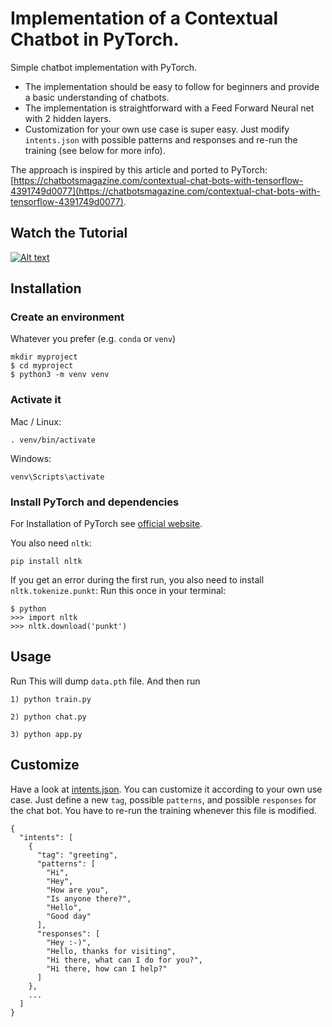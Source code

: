 # Implementation of a Contextual Chatbot in PyTorch.  
Simple chatbot implementation with PyTorch. 

- The implementation should be easy to follow for beginners and provide a basic understanding of chatbots.
- The implementation is straightforward with a Feed Forward Neural net with 2 hidden layers.
- Customization for your own use case is super easy. Just modify `intents.json` with possible patterns and responses and re-run the training (see below for more info).

The approach is inspired by this article and ported to PyTorch: [https://chatbotsmagazine.com/contextual-chat-bots-with-tensorflow-4391749d0077](https://chatbotsmagazine.com/contextual-chat-bots-with-tensorflow-4391749d0077).

## Watch the Tutorial
[![Alt text](https://img.youtube.com/vi/RpWeNzfSUHw/hqdefault.jpg)](https://www.youtube.com/watch?v=RpWeNzfSUHw&list=PLqnslRFeH2UrFW4AUgn-eY37qOAWQpJyg)

## Installation

### Create an environment
Whatever you prefer (e.g. `conda` or `venv`)
```console
mkdir myproject
$ cd myproject
$ python3 -m venv venv
```

### Activate it
Mac / Linux:
```console
. venv/bin/activate
```
Windows:
```console
venv\Scripts\activate
```
### Install PyTorch and dependencies

For Installation of PyTorch see [official website](https://pytorch.org/).

You also need `nltk`:
 ```console
pip install nltk
 ```

If you get an error during the first run, you also need to install `nltk.tokenize.punkt`:
Run this once in your terminal:
 ```console
$ python
>>> import nltk
>>> nltk.download('punkt')
```

## Usage
Run
This will dump `data.pth` file. And then run
```console
1) python train.py
```

```console
2) python chat.py
```
```console
3) python app.py
```
## Customize
Have a look at [intents.json](intents.json). You can customize it according to your own use case. Just define a new `tag`, possible `patterns`, and possible `responses` for the chat bot. You have to re-run the training whenever this file is modified.
```console
{
  "intents": [
    {
      "tag": "greeting",
      "patterns": [
        "Hi",
        "Hey",
        "How are you",
        "Is anyone there?",
        "Hello",
        "Good day"
      ],
      "responses": [
        "Hey :-)",
        "Hello, thanks for visiting",
        "Hi there, what can I do for you?",
        "Hi there, how can I help?"
      ]
    },
    ...
  ]
}
```
